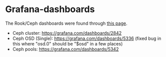 # Grafana-dashboards

The Rook/Ceph dashboards were found through [this page](https://rook.io/docs/rook/v1.6/ceph-monitoring.html).

- Ceph cluster: https://grafana.com/dashboards/2842
- Ceph OSD (Single): https://grafana.com/dashboards/5336 (fixed bug in this where "osd.0" should be "$osd" in a few places)
- Ceph pools: https://grafana.com/dashboards/5342
